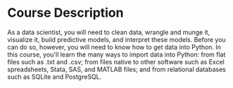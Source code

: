 # Course Description
As a data scientist, you will need to clean data, wrangle and munge it, visualize it, build predictive models, and interpret these models. 
Before you can do so, however, you will need to know how to get data into Python. 
In this course, you'll learn the many ways to import data into Python: from flat files such as .txt and .csv; from files native to other software such as Excel spreadsheets, Stata, SAS, and MATLAB files; and from relational databases such as SQLite and PostgreSQL.
